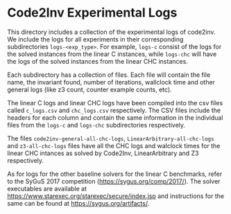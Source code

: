 # Code2Inv Experimental Logs

This directory includes a collection of the experimental logs of code2inv.
We include the logs for all experiments in their corresponding subdirectories `logs-<exp_type>`.
For example, `logs-c` consist of the logs for the solved instances from the linear C instances, while `logs-chc` will have the logs of the solved instances from the linear CHC instances.

Each subdirectory has a collection of files.
Each file will contain the file name, the invariant found, number of iterations,
wallclock time and other general logs (like z3 count, counter example counts, etc).

The linear C logs and linear CHC logs have been compiled into the csv files called `c_logs.csv` and `chc_logs.csv` respectively.
The CSV files include the headers for each column and contain the same information in the individual files from the `logs-c` and `logs-chc` subdirectories respectively.

The files `code2inv-general-all-chc-logs`, `LinearArbitrary-all-chc-logs` and `z3-all-chc-logs` files have all the CHC logs and walclock times for the linear CHC intances as solved by Code2Inv, LinearArbitrary and Z3 respectively.

As for logs for the other baseline solvers for the linear C benchmarks, refer to the SyGuS 2017 competition (https://sygus.org/comp/2017/).
The solver executables are available at https://www.starexec.org/starexec/secure/index.jsp and instructions for the same can be found at https://sygus.org/artifacts/.